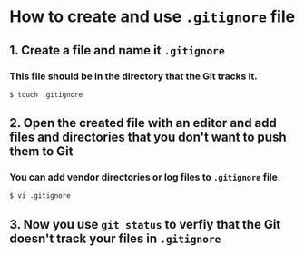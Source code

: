 # How to create and use `.gitignore` file
## 1. Create a file and name it `.gitignore`
### This file should be in the directory that the Git tracks it.
```bash
$ touch .gitignore
```
## 2. Open the created file with an editor and add files and directories that you don't want to push them to Git
### You can add vendor directories or log files to `.gitignore` file.
```bash
$ vi .gitignore
```
## 3. Now you use `git status` to verfiy that the Git doesn't track your files in `.gitignore`


